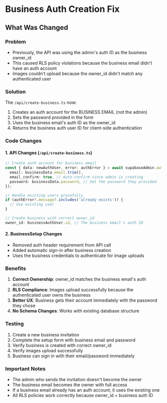 # Business Auth Creation Fix

## What Was Changed

### Problem
- Previously, the API was using the admin's auth ID as the business owner_id
- This caused RLS policy violations because the business email didn't have an auth account
- Images couldn't upload because the owner_id didn't match any authenticated user

### Solution
The `/api/create-business.ts` now:
1. Creates an auth account for the BUSINESS EMAIL (not the admin)
2. Sets the password provided in the form
3. Uses the business email's auth ID as the owner_id
4. Returns the business auth user ID for client-side authentication

### Code Changes

#### 1. API Changes (`/api/create-business.ts`)
```typescript
// Create auth account for business email
const { data: newAuthUser, error: authError } = await supabaseAdmin.auth.admin.createUser({
  email: businessData.email.trim(),
  email_confirm: true, // Auto-confirm since admin is creating
  password: businessData.password, // Set the password they provided
});

// Handle existing users gracefully
if (authError?.message?.includes('already exists')) {
  // Use existing user
}

// Create business with correct owner_id
owner_id: businessAuthUser.id, // The business email's auth ID
```

#### 2. BusinessSetup Changes
- Removed auth header requirement from API call
- Added automatic sign-in after business creation
- Uses the business credentials to authenticate for image uploads

### Benefits
1. **Correct Ownership**: owner_id matches the business email's auth account
2. **RLS Compliance**: Images upload successfully because the authenticated user owns the business
3. **Better UX**: Business gets their account immediately with the password they chose
4. **No Schema Changes**: Works with existing database structure

### Testing
1. Create a new business invitation
2. Complete the setup form with business email and password
3. Verify business is created with correct owner_id
4. Verify images upload successfully
5. Business can sign in with their email/password immediately

### Important Notes
- The admin who sends the invitation doesn't become the owner
- The business email becomes the owner with full access
- If a business email already has an auth account, it uses the existing one
- All RLS policies work correctly because owner_id = business auth ID
